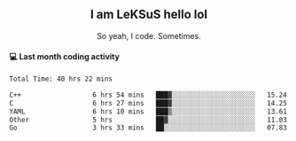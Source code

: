 <h2 align="center">I am LeKSuS hello lol</h2>
<p align="center">So yeah, I code. Sometimes.</p>

#### :computer: Last month coding activity
<!--START_SECTION:waka-->

```txt
Total Time: 40 hrs 22 mins

C++                  6 hrs 54 mins   ███▓░░░░░░░░░░░░░░░░░░░░░   15.24 %
C                    6 hrs 27 mins   ███▓░░░░░░░░░░░░░░░░░░░░░   14.25 %
YAML                 6 hrs 10 mins   ███▒░░░░░░░░░░░░░░░░░░░░░   13.61 %
Other                5 hrs           ██▓░░░░░░░░░░░░░░░░░░░░░░   11.03 %
Go                   3 hrs 33 mins   ██░░░░░░░░░░░░░░░░░░░░░░░   07.83 %
```

<!--END_SECTION:waka-->
